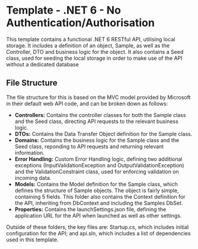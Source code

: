 # Template - .NET 6 - No Authentication/Authorisation

This template contains a functional .NET 6 RESTful API, utilising local storage. It includes a definition of an object, Sample, as well as the Controller, DTO and business logic for the object. It also contains a Seed class, used for seeding the local storage in order to make use of the API without a dedicated database

## File Structure

The file structure for this is based on the MVC model provided by Microsoft in their default web API code, and can be broken down as follows:

- **Controllers:** Contains the controller classes for both the Sample class and the Seed class, directing API requests to the relevant business logic.
- **DTOs:** Contains the Data Transfer Object definition for the Sample class.
- **Domains:** Contains the business logic for the Sample class and the Seed class, reponding to API requests and returning relevant information.
- **Error Handling:** Custom Error Handling logic, defining two additional exceptions (InputValidationException and OutputValidationException) and the ValidationConstraint class, used for enforcing validation on incoming data.
- **Models:** Contains the Model definition for the Sample class, which defines the structure of Sample objects. The object is fairly simple, containing 5 fields. This folder also contains the Context definition for the API, inheriting from DbContext and including the Samples DbSet.
- **Properties:** Contains the launchSettings.json file, defining the application URL for the API when launched as well as other settings.
  
Outside of these folders, the key files are: Startup.cs, which includes initial configuration for the API; and api.sln, which includes a list of dependencies used in this template.
